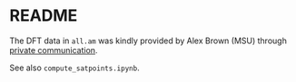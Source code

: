 # README

The DFT data in `all.am` was kindly provided by Alex Brown (MSU) through [private communication](https://people.nscl.msu.edu/~brown/).

See also `compute_satpoints.ipynb`.